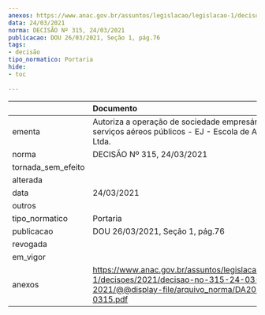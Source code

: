 ```yaml
---
anexos: https://www.anac.gov.br/assuntos/legislacao/legislacao-1/decisoes/2021/decisao-no-315-24-03-2021/@@display-file/arquivo_norma/DA2021-0315.pdf
data: 24/03/2021
norma: DECISÃO Nº 315, 24/03/2021
publicacao: DOU 26/03/2021, Seção 1, pág.76
tags:
- decisão
tipo_normatico: Portaria
hide: 
- toc 
 
---
```


|                    | Documento                                                                                                                                     |
|:-------------------|:----------------------------------------------------------------------------------------------------------------------------------------------|
| ementa             | Autoriza a operação de sociedade empresária de serviços aéreos públicos - EJ - Escola de Aviação Civil Ltda.                                  |
| norma              | DECISÃO Nº 315, 24/03/2021                                                                                                                    |
| tornada_sem_efeito |                                                                                                                                               |
| alterada           |                                                                                                                                               |
| data               | 24/03/2021                                                                                                                                    |
| outros             |                                                                                                                                               |
| tipo_normatico     | Portaria                                                                                                                                      |
| publicacao         | DOU 26/03/2021, Seção 1, pág.76                                                                                                               |
| revogada           |                                                                                                                                               |
| em_vigor           |                                                                                                                                               |
| anexos             | https://www.anac.gov.br/assuntos/legislacao/legislacao-1/decisoes/2021/decisao-no-315-24-03-2021/@@display-file/arquivo_norma/DA2021-0315.pdf |